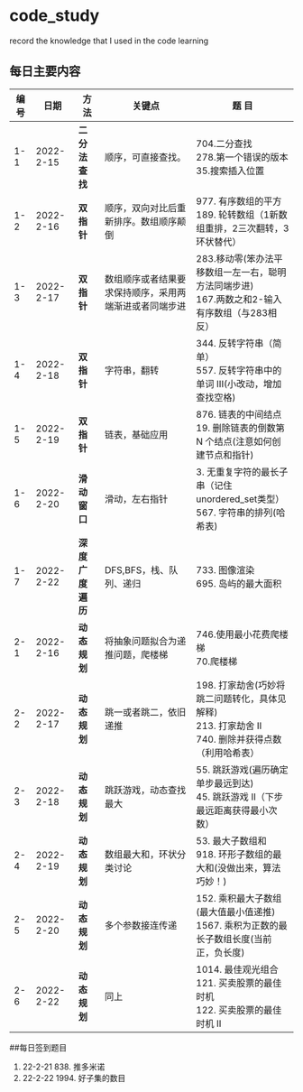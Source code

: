 # code_study
record the knowledge that I used in the code learning


## 每日主要内容
编号|          日期          |          方法          |          关键点          |          题  目          |
-|-|-|-|-
1-1|2022-2-15|**二分法查找**|顺序，可直接查找。|704.二分查找 <br>278.第一个错误的版本 <br>35.搜索插入位置
1-2|2022-2-16|**双指针**|顺序，双向对比后重新排序。数组顺序颠倒|977. 有序数组的平方 <br>189. 轮转数组（1新数组重排，2三次翻转，3环状替代）
1-3|2022-2-17|**双指针**|数组顺序或者结果要求保持顺序，采用两端渐进或者同端步进|283.移动零(笨办法平移数组一左一右，聪明方法同端步进) <br>167.两数之和2-输入有序数组（与283相反）
1-4|2022-2-18|**双指针**|字符串，翻转|344. 反转字符串（简单）<br> 557. 反转字符串中的单词 III(小改动，增加查找空格)
1-5|2022-2-19|**双指针**|链表，基础应用|876. 链表的中间结点<br>19. 删除链表的倒数第 N 个结点(注意如何创建节点和指针)
1-6|2022-2-20|**滑动窗口**|滑动，左右指针|3. 无重复字符的最长子串（记住unordered_set<char>类型）<br>567. 字符串的排列(哈希表)
1-7|2022-2-22|**深度广度遍历**|DFS,BFS，栈、队列、递归|733. 图像渲染<br>695. 岛屿的最大面积
2-1|2022-2-16|**动态规划**|将抽象问题拟合为递推问题，爬楼梯|746.使用最小花费爬楼梯 <br> 70.爬楼梯
2-2|2022-2-17|**动态规划**|跳一或者跳二，依旧递推|198. 打家劫舍(巧妙将跳二问题转化，具体见解释) <br>213. 打家劫舍 II <br>740. 删除并获得点数（利用哈希表）
2-3|2022-2-18|**动态规划**|跳跃游戏，动态查找最大|55. 跳跃游戏(遍历确定单步最远到达) <br>45. 跳跃游戏 II（下步最远距离获得最小次数）
2-4|2022-2-19|**动态规划**|数组最大和，环状分类讨论|53. 最大子数组和 <br>918. 环形子数组的最大和(没做出来，算法巧妙！)
2-5|2022-2-20|**动态规划**|多个参数接连传递|152. 乘积最大子数组(最大值最小值递推) <br>1567. 乘积为正数的最长子数组长度(当前正，负长度)
2-6|2022-2-22|**动态规划**|同上|1014. 最佳观光组合 <br>121. 买卖股票的最佳时机<br>122. 买卖股票的最佳时机 II
  

##每日签到题目 
1. 22-2-21    838. 推多米诺    
2. 22-2-22    1994. 好子集的数目
